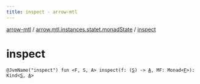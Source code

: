 ```yaml
---
title: inspect - arrow-mtl
---
```


[arrow-mtl](../index.html) / [arrow.mtl.instances.statet.monadState](index.html) / [inspect](./inspect.html)

# inspect

`@JvmName("inspect") fun <F, S, A> inspect(f: (`[`S`](inspect.html#S)`) -> `[`A`](inspect.html#A)`, MF: Monad<`[`F`](inspect.html#F)`>): Kind<`[`S`](inspect.html#S)`, `[`A`](inspect.html#A)`>`